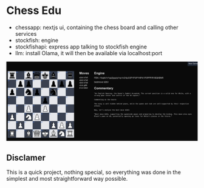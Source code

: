 # Chess Edu

- chessapp: nextjs ui, containing the chess board and calling other services
- stockfish: engine
- stockfishapi: express app talking to stockfish engine
- llm: install Olama, it will then be available via localhost:port


<img src="pic.jpeg">

## Disclamer

This is a quick project, nothing special, so everything was done in the simplest and most straightforward way possible.